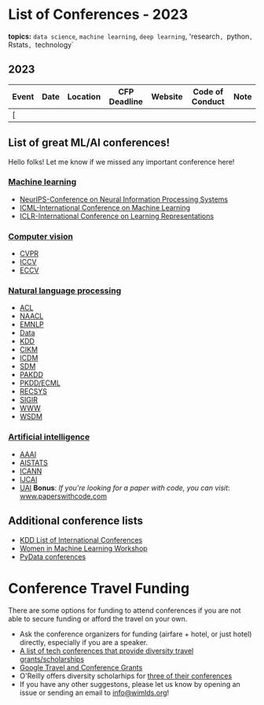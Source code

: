 # List of Conferences - 2023
**topics:**  `data science`, `machine learning`, `deep learning`, 'research`, `python`, `Rstats`, `technology`


## 2023

| Event   | Date  | Location | CFP Deadline | Website | Code of Conduct | Note |
|----|----|----|----|----|----|-----|
| [

## List of great ML/AI conferences!

Hello folks! 
Let me know if we missed any important conference here!

### [Machine learning]()

 - [NeurIPS-Conference on Neural Information Processing Systems]()
 - [ICML-International Conference on Machine Learning]()
 - [ICLR-International Conference on Learning Representations]()

### [Computer vision]()

 - [CVPR]()
 - [ICCV]()
 - [ECCV]()


### [Natural language processing]()

 - [ACL]() 
 - [NAACL]()
 - [EMNLP]()
 - [Data]()
 - [KDD]()
 - [CIKM]()
 - [ICDM]()
 - [SDM]()
 - [PAKDD]()
 - [PKDD/ECML]()
 - [RECSYS]()
 - [SIGIR]()
 - [WWW]()
 - [WSDM]()

### [Artificial intelligence]()

 - [AAAI]()
 - [AISTATS]()
 - [ICANN]()
 - [IJCAI]()
 - [UAI]()
**Bonus**: *If you're looking for a paper with code, you can visit*: www.paperswithcode.com

## Additional conference lists

* [KDD List of International Conferences](https://www.kdnuggets.com/meetings/)
* [Women in Machine Learning Workshop](http://wimlworkshop.org/events/)
* [PyData conferences](https://pydata.org/events.html)


# Conference Travel Funding

There are some options for funding to attend conferences if you are not able to secure funding or afford the travel on your own.

- Ask the conference organizers for funding (airfare + hotel, or just hotel) directly, especially if you are a speaker.
- [A list of tech conferences that provide diversity travel grants/scholarships](https://github.com/fvcproductions/diversify-me)
- [Google Travel and Conference Grants](https://buildyourfuture.withgoogle.com/scholarships/google-travel-and-conference-grants/#!?detail-content-tabby_activeEl=overview)
- O'Reilly offers diversity scholarhips for [three of their conferences](https://www.oreilly.com/conferences/diversity-application.csp)
- If you have any other suggestons, please let us know by opening an issue or sending an email to info@wimlds.org!
